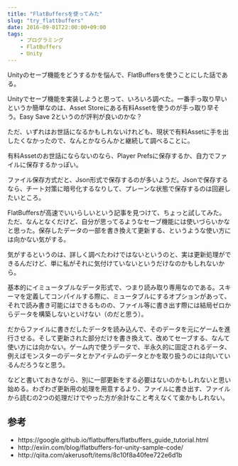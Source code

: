 ```yaml
---
title: "FlatBuffersを使ってみた"
slug: "try_flattbuffers"
date: 2016-09-01T22:00:00+09:00
tags:
    - プログラミング
    - FlatBuffers
    - Unity
---
```


Unityのセーブ機能をどうするかを悩んで、FlatBuffersを使うことにした話である。

<!--more-->

Unityでセーブ機能を実装しようと思って、いろいろ調べた。一番手っ取り早いというか簡単なのは、Asset Storeにある有料Assetを使うのが手っ取り早そう。Easy Save 2というのが評判が良いのかな？

ただ、いずれはお世話になるかもしれないけれども、現状で有料Assetに手を出したくなかったので、なんとかならんかと継続して調べることに。

有料Assetのお世話にならないのなら、Player Prefsに保存するか、自力でファイルに保存するかっぽい。

ファイル保存方式だと、Json形式で保存するのが多いようだ。Jsonで保存するなら、チート対策に暗号化するなりして、プレーンな状態で保存するのは回避したいところ。

FlatBuffersが高速でいいらしいという記事を見つけて、ちょっと試してみた。ただ、なんとなくだけど、自分が思ってるようなセーブ機能には使いづらいかなと思った。保存したデータの一部を書き換えて更新する、というような使い方には向かない気がする。

気がするというのは、詳しく調べたわけではないというのと、実は更新処理ができるんだけど、単に私がそれに気付けていないというだけなのかもしれないから。

基本的にイミュータブルなデータ形式で、つまり読み取り専用なのである。スキーマを定義してコンパイルする際に、ミュータブルにするオプションがあって、それで読み書き可能にはできるものの、ファイル等に書き出す際には結局ゼロからデータを構築しないといけない（のだと思う）。

だからファイルに書きだしたデータを読み込んで、そのデータを元にゲームを進行させる。そして更新された部分だけを書き換えて、改めてセーブする、なんて使い方には向かない。ゲーム内で使うデータで、半永久的に固定されるデータ、例えばモンスターのデータとかアイテムのデータとかを取り扱うのには向いているんだろうなと思う。

などと書いておきながら、別に一部更新をする必要はないのかもしれないと思い始める。わざわざ更新用の処理を用意するより、ファイルに書き出す、ファイルから読むの2つの処理だけでやった方が余計なこと考えなくて楽かもしれない。

## 参考

<ul>
 	<li>https://google.github.io/flatbuffers/flatbuffers_guide_tutorial.html</li>
 	<li>http://exiin.com/blog/flatbuffers-for-unity-sample-code/</li>
 	<li>http://qiita.com/akerusoft/items/8c10f8a40fee722e6d1b</li>
</ul>
